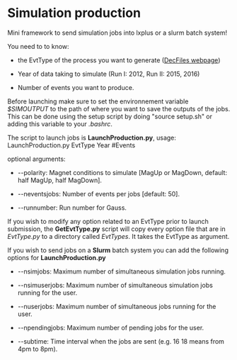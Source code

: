 # Simulation production

Mini framework to send simulation jobs into lxplus or a slurm batch system!

You need to to know:

* the EvtType of the process you want to generate ([DecFiles webpage](http://lhcb-release-area.web.cern.ch/LHCb-release-area/DOC/decfiles/releases/dev/table_evttype.php))	

* Year of data taking to simulate (Run I: 2012, Run II: 2015, 2016)

* Number of events you want to produce.
	
Before launching make sure to set the environnement variable _$SIMOUTPUT_ to the path of where you want to save the outputs of the jobs. This can be done using the setup script by doing "source setup.sh" or adding this variable to your _.bashrc_.

The script to launch jobs is **LaunchProduction.py**, usage: LaunchProduction.py EvtType Year #Events

optional arguments:

* --polarity: Magnet conditions to simulate [MagUp or MagDown, default: half MagUp, half MagDown].

* --neventsjobs: Number of events per jobs [default: 50]. 

* --runnumber: Run number for Gauss.
	
If you wish to modify any option related to an EvtType prior to launch submission, the **GetEvtType.py** script will copy every option file that are in _EvtType.py_ to a directory called _EvtTypes_. It takes the EvtType as argument.

If you wish to send jobs on a **Slurm** batch system you can add the following options for **LaunchProduction.py**

* --nsimjobs: Maximum number of simultaneous simulation jobs running.
		
* --nsimuserjobs: Maximum number of simultaneous simulation jobs running for the user.
												
* --nuserjobs: Maximum number of simultaneous jobs running for the user.
												
* --npendingjobs: Maximum number of pending jobs for the user.
		
* --subtime: Time interval when the jobs are sent (e.g. 16 18 means from 4pm to 8pm).
